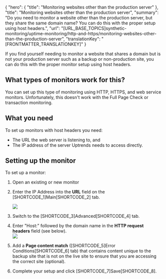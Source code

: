 {
  "hero": {
    "title": "Monitoring websites other than the production server"
  },
  "title": "Monitoring websites other than the production server",
  "summary": "Do you need to monitor a website other than the production server, but they share the same domain name? You can do this with the proper setup using host headers.",
  "url": "[URL_BASE_TOPICS]synthetic-monitoring/uptime-monitoring/http-and-https/monitoring-websites-other-than-the-production-server",
  "translationKey": "[FRONTMATTER_TRANSLATIONKEY]"
}

If you find yourself needing to monitor a website that shares a domain but is not your production server such as a backup or non-production site, you can do this with the proper monitor setup using host headers.

## What types of monitors work for this?

You can set up this type of monitoring using HTTP, HTTPS, and web service monitors. Unfortunately, this doesn't work with the Full Page Check or transaction monitoring.

## What you need

To set up monitors with host headers you need:

-   The URL the web server is listening to, and
-   The IP address of the server Uptrends needs to access directly.

## Setting up the monitor

To set up a monitor:

1.  Open an existing or new monitor

2.  Enter the IP Address into the **URL** field on the [SHORTCODE_1]Main[SHORTCODE_2] tab.

    ![]([LINK_URL_1])

3.  Switch to the [SHORTCODE_3]Advanced[SHORTCODE_4] tab.

4.  Enter "Host:" followed by the domain name in the **HTTP request headers** field (see below).  
    ![]([LINK_URL_2])

5.  Add a **Page content match** ([SHORTCODE_5]Error Conditions[SHORTCODE_6] tab) that contains content unique to the backup site that is not on the live site to ensure that you are accessing the correct site (optional).

6.  Complete your setup and click [SHORTCODE_7]Save[SHORTCODE_8].
